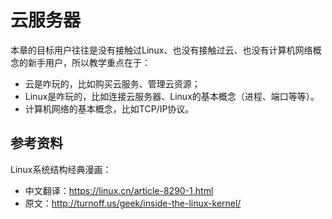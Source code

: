 # 云服务器

本章的目标用户往往是没有接触过Linux、也没有接触过云、也没有计算机网络概念的新手用户，所以教学重点在于：
- 云是咋玩的，比如购买云服务、管理云资源；
- Linux是咋玩的，比如连接云服务器、Linux的基本概念（进程、端口等等）。
- 计算机网络的基本概念，比如TCP/IP协议。


## 参考资料

Linux系统结构经典漫画：
- 中文翻译：https://linux.cn/article-8290-1.html
- 原文：http://turnoff.us/geek/inside-the-linux-kernel/